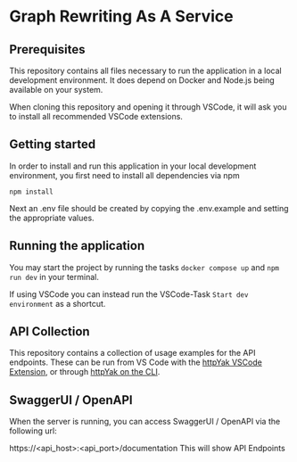 # Graph Rewriting As A Service

## Prerequisites

This repository contains all files necessary to run the application in a local development environment.
It does depend on Docker and Node.js being available on your system.

When cloning this repository and opening it through VSCode, it will ask you to install all recommended VSCode extensions.

## Getting started

In order to install and run this application in your local development environment, you first need to install all dependencies via npm

    npm install

Next an .env file should be created by copying the .env.example and setting the appropriate values.

## Running the application

You may start the project by running the tasks `docker compose up` and `npm run dev` in your terminal.

If using VSCode you can instead run the VSCode-Task `Start dev environment` as a shortcut.

## API Collection

This repository contains a collection of usage examples for the API endpoints.
These can be run from VS Code with the [httpYak VSCode Extension](https://marketplace.visualstudio.com/items?itemName=anweber.vscode-httpyac), or through [httpYak on the CLI](https://httpyac.github.io/guide/installation_cli.html).

## SwaggerUI / OpenAPI

When the server is running, you can access SwaggerUI / OpenAPI via the following url:

https://<api_host>:<api_port>/documentation
This will show API Endpoints
